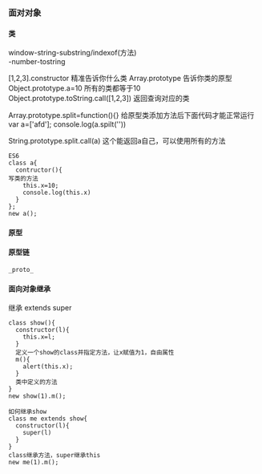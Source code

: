 ### 面对对象
#### 类
window-string-substring/indexof(方法)    
-number-tostring

[1,2,3].constructor 精准告诉你什么类
Array.prototype 告诉你类的原型
Object.prototype.a=10 所有的类都等于10
Object.prototype.toString.call([1,2,3]) 返回查询对应的类

Array.prototype.split=function(){} 给原型类添加方法后下面代码才能正常运行
var a=['afd'];
console.log(a.spilt(''))

String.prototype.split.call(a) 这个能返回a自己，可以使用所有的方法

```
ES6
class a{
  contructor(){
写类的方法
    this.x=10;
    console.log(this.x)
  }
};
new a();
```
#### 原型
#### 原型链
`_proto_`

#### 面向对象继承

继承 extends super
```
class show(){
  constructor(l){
    this.x=l;
  }
  定义一个show的class并指定方法，让x赋值为1，自由属性
  m(){
    alert(this.x);
  }
  类中定义的方法
}
new show(1).m();

如何继承show
class me extends show{
  constructor(l){
    super(l)
  }
}
class继承方法，super继承this
new me(1).m();
```
